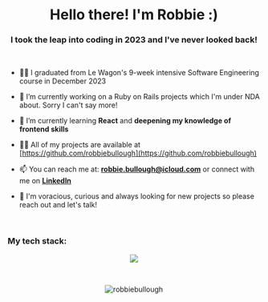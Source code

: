 <h1 align="center">Hello there! I'm Robbie :)</h1>
<h3 align="center">I took the leap into coding in 2023 and I've never looked back!</h3>

<br>

- 👨‍🏫 I graduated from Le Wagon's 9-week intensive Software Engineering course in December 2023

- 🔭 I’m currently working on a Ruby on Rails projects which I'm under NDA about. Sorry I can't say more!

- 🌱 I’m currently learning **React** and **deepening my knowledge of frontend skills**

- 👨‍💻 All of my projects are available at [https://github.com/robbiebullough](https://github.com/robbiebullough)

- 📫 You can reach me at: **robbie.bullough@icloud.com** or connect with me on **[LinkedIn](https://www.linkedin.com/in/robbie-bullough/)**

- 🚀 I'm voracious, curious and always looking for new projects so please reach out and let's talk!

<br>
<h3 align="left">My tech stack:</h3>
<p align="center">
  <a href="https://skillicons.dev">
    <img src="https://skillicons.dev/icons?i=ruby,rails,html,css,bootstrap,js,bash,figma,vscode,git,github,postgres,heroku" />
  </a>
</p>
<br>
<p align="center"> <img src="https://komarev.com/ghpvc/?username=robbiebullough&label=Profile%20views&color=ce9927&style=flat" alt="robbiebullough" /> </p>
